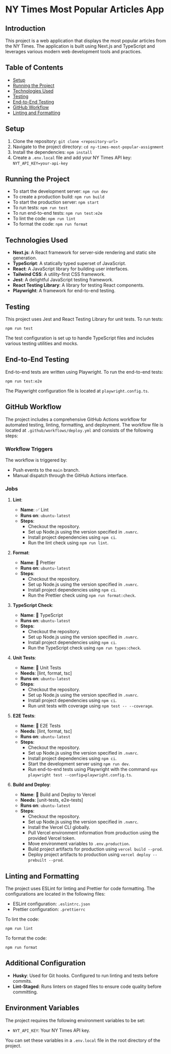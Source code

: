 # NY Times Most Popular Articles App

## Introduction

This project is a web application that displays the most popular articles from the NY Times. The application is built using Next.js and TypeScript and leverages various modern web development tools and practices.

## Table of Contents

- [Setup](#setup)
- [Running the Project](#running-the-project)
- [Technologies Used](#technologies-used)
- [Testing](#testing)
- [End-to-End Testing](#end-to-end-testing)
- [GitHub Workflow](#github-workflow)
- [Linting and Formatting](#linting-and-formatting)

## Setup

1. Clone the repository:
   `git clone <repository-url>`
2. Navigate to the project directory:
   `cd ny-times-most-popular-assignment`
3. Install the dependencies:
   `npm install`
4. Create a `.env.local` file and add your NY Times API key:
   `NYT_API_KEY=your-api-key`

## Running the Project

- To start the development server:
  `npm run dev`
- To create a production build:
  `npm run build`
- To start the production server:
  `npm start`
- To run tests:
  `npm run test`
- To run end-to-end tests:
  `npm run test:e2e`
- To lint the code:
  `npm run lint`
- To format the code:
  `npm run format`

## Technologies Used

- **Next.js**: A React framework for server-side rendering and static site generation.
- **TypeScript**: A statically typed superset of JavaScript.
- **React**: A JavaScript library for building user interfaces.
- **Tailwind CSS**: A utility-first CSS framework.
- **Jest**: A delightful JavaScript testing framework.
- **React Testing Library**: A library for testing React components.
- **Playwright**: A framework for end-to-end testing.

## Testing

This project uses Jest and React Testing Library for unit tests. To run tests:

`npm run test`

The test configuration is set up to handle TypeScript files and includes various testing utilities and mocks.

## End-to-End Testing

End-to-end tests are written using Playwright. To run the end-to-end tests:

`npm run test:e2e`

The Playwright configuration file is located at `playwright.config.ts`.

## GitHub Workflow

The project includes a comprehensive GitHub Actions workflow for automated testing, linting, formatting, and deployment. The workflow file is located at `.github/workflows/deploy.yml` and consists of the following steps:

### Workflow Triggers

The workflow is triggered by:

- Push events to the `main` branch.
- Manual dispatch through the GitHub Actions interface.

### Jobs

1. **Lint**:

   - **Name**: ✅ Lint
   - **Runs on**: `ubuntu-latest`
   - **Steps**:
     - Checkout the repository.
     - Set up Node.js using the version specified in `.nvmrc`.
     - Install project dependencies using `npm ci`.
     - Run the lint check using `npm run lint`.

2. **Format**:

   - **Name**: 💅 Prettier
   - **Runs on**: `ubuntu-latest`
   - **Steps**:
     - Checkout the repository.
     - Set up Node.js using the version specified in `.nvmrc`.
     - Install project dependencies using `npm ci`.
     - Run the Prettier check using `npm run format:check`.

3. **TypeScript Check**:

   - **Name**: 📘 TypeScript
   - **Runs on**: `ubuntu-latest`
   - **Steps**:
     - Checkout the repository.
     - Set up Node.js using the version specified in `.nvmrc`.
     - Install project dependencies using `npm ci`.
     - Run the TypeScript check using `npm run types:check`.

4. **Unit Tests**:

   - **Name**: 🧪 Unit Tests
   - **Needs**: [lint, format, tsc]
   - **Runs on**: `ubuntu-latest`
   - **Steps**:
     - Checkout the repository.
     - Set up Node.js using the version specified in `.nvmrc`.
     - Install project dependencies using `npm ci`.
     - Run unit tests with coverage using `npm test -- --coverage`.

5. **E2E Tests**:

   - **Name**: 🧪 E2E Tests
   - **Needs**: [lint, format, tsc]
   - **Runs on**: `ubuntu-latest`
   - **Steps**:
     - Checkout the repository.
     - Set up Node.js using the version specified in `.nvmrc`.
     - Install project dependencies using `npm ci`.
     - Start the development server using `npm run dev`.
     - Run end-to-end tests using Playwright with the command `npx playwright test --config=playwright.config.ts`.

6. **Build and Deploy**:
   - **Name**: 🚀 Build and Deploy to Vercel
   - **Needs**: [unit-tests, e2e-tests]
   - **Runs on**: `ubuntu-latest`
   - **Steps**:
     - Checkout the repository.
     - Set up Node.js using the version specified in `.nvmrc`.
     - Install the Vercel CLI globally.
     - Pull Vercel environment information from production using the provided Vercel token.
     - Move environment variables to `.env.production`.
     - Build project artifacts for production using `vercel build --prod`.
     - Deploy project artifacts to production using `vercel deploy --prebuilt --prod`.

## Linting and Formatting

The project uses ESLint for linting and Prettier for code formatting. The configurations are located in the following files:

- ESLint configuration: `.eslintrc.json`
- Prettier configuration: `.prettierrc`

To lint the code:

`npm run lint`

To format the code:

`npm run format`

## Additional Configuration

- **Husky**: Used for Git hooks. Configured to run linting and tests before commits.
- **Lint-Staged**: Runs linters on staged files to ensure code quality before committing.

## Environment Variables

The project requires the following environment variables to be set:

- `NYT_API_KEY`: Your NY Times API key.

You can set these variables in a `.env.local` file in the root directory of the project.
